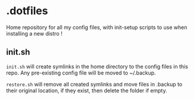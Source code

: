 # .dotfiles

Home repository for all my config files, with init-setup scripts to use when installing a new distro !

## init.sh

`init.sh` will create symlinks in the home directory to the config files in this repo. Any pre-existing config file will be moved to ~/.backup.

`restore.sh` will remove all created symlinks and move files in .backup to their original location, if they exist, then delete the folder if empty.
